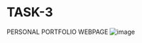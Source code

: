 # TASK-3
PERSONAL
 PORTFOLIO
 WEBPAGE
![image](https://github.com/user-attachments/assets/b5e5acc0-0571-40ec-adf3-24af625a1bf3)
